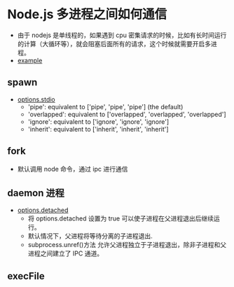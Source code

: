 # Node.js 多进程之间如何通信

- 由于 nodejs 是单线程的，如果遇到 cpu 密集请求的时候，比如有长时间运行的计算（大循环等），就会阻塞后面所有的请求，这个时候就需要开启多进程。
- [example](./1.http-server.js)

## spawn

- [options.stdio](https://nodejs.org/dist/latest-v16.x/docs/api/child_process.html#optionsstdio)
  - 'pipe': equivalent to ['pipe', 'pipe', 'pipe'] (the default)
  - 'overlapped': equivalent to ['overlapped', 'overlapped', 'overlapped']
  - 'ignore': equivalent to ['ignore', 'ignore', 'ignore']
  - 'inherit': equivalent to ['inherit', 'inherit', 'inherit']

## fork

- 默认调用 node 命令，通过 ipc 进行通信

## daemon 进程

- [options.detached](https://nodejs.org/dist/latest-v16.x/docs/api/child_process.html#optionsdetached)
  - 将 options.detached 设置为 true 可以使子进程在父进程退出后继续运行。
  - 默认情况下，父进程将等待分离的子进程退出.
  - subprocess.unref()方法 允许父进程独立于子进程退出，除非子进程和父进程之间建立了 IPC 通道。

## execFile
